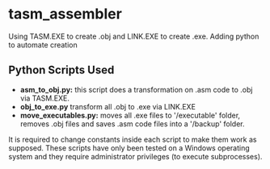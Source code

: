 # tasm_assembler
Using TASM.EXE to create .obj and LINK.EXE to create .exe. Adding python to automate creation 

## Python Scripts Used
<ul>
<li>
  <strong>asm_to_obj.py:</strong>
  <span>this script does a transformation on .asm code to .obj via TASM.EXE.</span>
</li>
  
<li>
  <strong>obj_to_exe.py</strong>
  <span>transform all .obj to .exe via LINK.EXE</span>
</li>

<li>
  <strong>move_executables.py:</strong>
  <span>moves all .exe files to '/executable' folder, removes .obj files and saves .asm code files into a '/backup' folder.</span>
</li>

</ul>
It is required to change constants inside each script to make them work as supposed. These scripts have only been tested on a Windows operating system and they require administrator privileges (to execute subprocesses).

